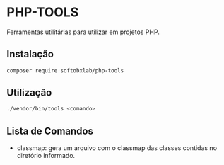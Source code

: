 # PHP-TOOLS

Ferramentas utilitárias para utilizar em projetos PHP.

## Instalação

```bash
composer require softobxlab/php-tools
```

## Utilização

```bash
./vendor/bin/tools <comando>
```

## Lista de Comandos

* classmap: gera um arquivo com o classmap das classes contidas no diretório informado.
